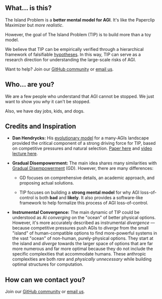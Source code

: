 ## What... is this?

The Island Problem is a **better mental model for AGI**. It's like the Paperclip Maximizer but *more realistic*.

However, the goal of The Island Problem (TIP) is to build more than a toy model.

We believe that TIP can be empirically verified through a hierarchical framework of falsifiable [hypotheses](/hypotheses). In this way, TIP can serve as a research direction for understanding the large-scale risks of AGI.

Want to help? Join our [GitHub community](https://github.com/islandproblem/islandproblem) or [email us](mailto:humans@islandproblem.org).


## Who... are you?

We are a few people who understand that AGI cannot be stopped. We just want to show you *why* it can't be stopped.

Also, we have day jobs, kids, and dogs.


## Credits and Inspiration

- **Dan Hendrycks:** His [evolutionary model](https://arxiv.org/abs/2303.16200) for a many-AGIs landscape provided the critical component of a strong driving force for TIP, based on competitive pressures and natural selection. [Paper here](https://arxiv.org/abs/2303.16200) and [video lecture here](https://www.youtube.com/watch?v=Hod8GeqI9yQ).

- **Gradual Disempowerment:** The main idea shares many similarities with [Gradual Disempowerment](https://gradual-disempowerment.ai/) (GD). However, there are many differences:

  - GD focuses on comprehensive details, an academic approach, and proposing actual solutions.

  - TIP focuses on building a **strong mental model** for why AGI loss-of-control is both **bad** and **likely**. It also provides a software-like framework to help formalize this process of AGI loss-of-control.

- **Instrumental Convergence:** The main dynamic of TIP could be understood as AI *converging* on the "ocean" of better physical options. However, it's more accurately described as instrumental *divergence* &mdash; because competitive pressures push AGIs to *diverge* from the small "island" of human-compatible options to find more-powerful systems in the vast "ocean" of non-human, purely-physical options. They start at the island and *diverge* towards the larger space of options that are far more numerous and far more optimal because they do not include the specific complexities that accommodate humans. These anthropic complexities are both *rare* and *physically unnecessary* while building optimal structures for computation.

## How can we contact you?

Join our [GitHub community](https://github.com/islandproblem/islandproblem) or [email us](mailto:humans@islandproblem.org).
